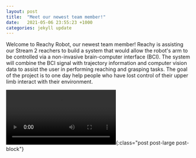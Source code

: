 ```yaml
---
layout: post
title:  "Meet our newest team member!"
date:   2021-05-06 23:55:23 +1000
categories: jekyll update
---
```

Welcome to Reachy Robot, our newest team member! Reachy is assisting our Stream 2 reachers to build a system that would allow the robot's arm to be controlled via a non-invasive brain-computer interface (BCI). The system will combine the BCI signal with trajectory information and computer vision data to assist the user in performing reaching and grasping tasks. The goal of the project is to one day help people who have lost control of their upper limb interact with their environment.


![Reachy the Robot](/assets/Reachy_robot-init.MOV){:class="post post-large post-block"}
